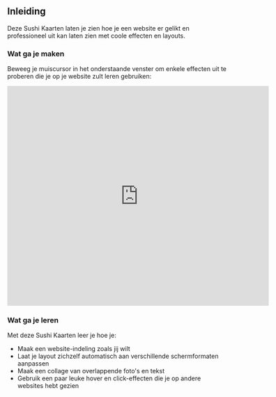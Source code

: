 ## Inleiding

Deze Sushi Kaarten laten je zien hoe je een website er gelikt en professioneel uit kan laten zien met coole effecten en layouts.

### Wat ga je maken

Beweeg je muiscursor in het onderstaande venster om enkele effecten uit te proberen die je op je website zult leren gebruiken:

<div class="trinket">
  <iframe src="https://trinket.io/embed/html/643a5cabdc?outputOnly=true&start=result" width="600" height="505" frameborder="0" marginwidth="0" marginheight="0" allowfullscreen>
  </iframe>
  <!-- <img src="images/magazine-final.png"> -->
</div>

### Wat ga je leren

Met deze Sushi Kaarten leer je hoe je:

* Maak een website-indeling zoals jij wilt
* Laat je layout zichzelf automatisch aan verschillende schermformaten aanpassen
* Maak een collage van overlappende foto's en tekst
* Gebruik een paar leuke hover en click-effecten die je op andere websites hebt gezien
